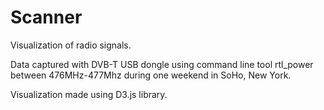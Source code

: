 # Scanner

Visualization of radio signals.

Data captured with DVB-T USB dongle using command line tool rtl_power between 476MHz-477Mhz during one weekend in SoHo, New York.

Visualization made using D3.js library.